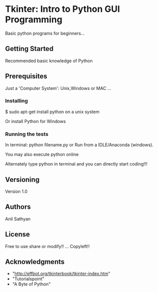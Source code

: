 # Tkinter: Intro to Python GUI Programming

Basic python programs for beginners...

## Getting Started

Recommended basic knowledge of Python

## Prerequisites

Just a 'Computer System': Unix,Windows or MAC ...

### Installing

$ sudo apt-get install python on a unix system

Or install Python for Windows


### Running the tests

In terminal: python filename.py or Run from a IDLE/Anaconda (windows).

You may also execute python online


Alternately type python in terminal and you can directly start coding!!!

## Versioning

Version 1.0

## Authors

Anil Sathyan
## License

Free to use share or modify!! ... Copyleft!!

## Acknowledgments
* "http://effbot.org/tkinterbook/tkinter-index.htm"
* "Tutorialspoint"
* "A Byte of Python"
